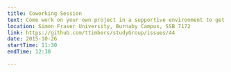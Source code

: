 ```yaml
---
title: Coworking Session
text: Come work on your own project in a supportive environment to get (and give) help from your peers!
location: Simon Fraser University, Burnaby Campus, SSB 7172
link: https://github.com/ttimbers/studyGroup/issues/44
date: 2015-10-26
startTime: 11:30
endTime: 12:30

---
```

